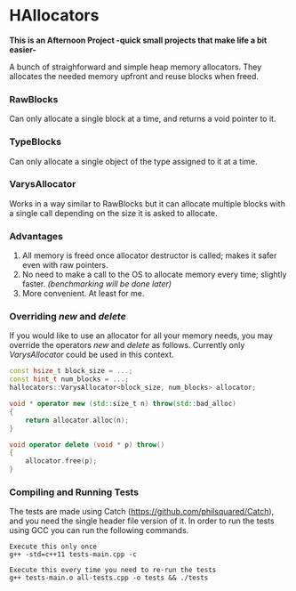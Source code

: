 # HAllocators
**This is an Afternoon Project -quick small projects that make life a bit easier-**

A bunch of straighforward and simple heap memory allocators. They allocates the needed memory upfront and reuse blocks when freed.

### RawBlocks
Can only allocate a single block at a time, and returns a void pointer to it.

### TypeBlocks
Can only allocate a single object of the type assigned to it at a time.

### VarysAllocator
Works in a way similar to RawBlocks but it can allocate multiple blocks with a single call depending on the size it is asked to allocate.

### Advantages
1. All memory is freed once allocator destructor is called; makes it safer even with raw pointers.
2. No need to make a call to the OS to allocate memory every time; slightly faster. *(benchmarking will be done later)*
3. More convenient. At least for me.

### Overriding *new* and *delete*
If you would like to use an allocator for all your memory needs, you may override the operators *new* and *delete* as follows. Currently only *VarysAllocator* could be used in this context.

``` C++
const hsize_t block_size = ...;
const hint_t num_blocks = ...;
hallocators::VarysAllocator<block_size, num_blocks> allocator;

void * operator new (std::size_t n) throw(std::bad_alloc)
{
    return allocator.alloc(n);
}

void operator delete (void * p) throw()
{
    allocator.free(p);
}
```

### Compiling and Running Tests
The tests are made using Catch (https://github.com/philsquared/Catch), and you need the single header file version of it. In order to run the tests using GCC you can run the following commands.

```
Execute this only once
g++ -std=c++11 tests-main.cpp -c
```

```
Execute this every time you need to re-run the tests
g++ tests-main.o all-tests.cpp -o tests && ./tests
```
